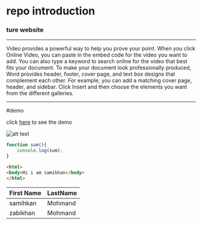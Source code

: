 # repo introduction 

### ture website

---

Video provides a powerful way to help you prove your point. When you click Online Video, you can paste in the embed code for the video you want to add. You can also type a keyword to search online for the video that best fits your document.
To make your document look professionally produced, Word provides header, footer, cover page, and text box designs that complement each other. For example, you can add a matching cover page, header, and sidebar. Click Insert and then choose the elements you want from the different galleries.


---
#demo


click [here](https://samimohmand.github.io/ture-template/) to see the demo 


![alt text](https://th.bing.com/th/id/R.5136474443c4015f67bcf7f39c099610?rik=hOqQNARNUlxYEg&pid=ImgRaw&r=0)



```javascript
function sum(){
    console.log(sum);
}

```
```html
<html>
<body>Hi i am samikhan</body>
</html>
```


| First Name    | LastName |
| ----------- | ----------- |
| samihkan     | Mohmand     |
| zabikhan   | Mohmand        |